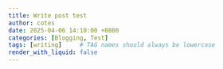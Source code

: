 ```yaml
---
title: Write post test
author: cotes
date: 2025-04-06 14:10:00 +0800
categories: [Blogging, Test]
tags: [writing]     # TAG names should always be lowercase
render_with_liquid: false
---
```

